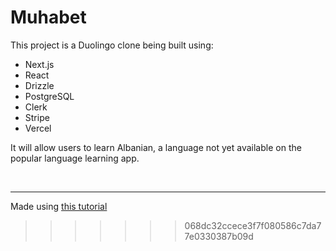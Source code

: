 # Muhabet

This project is a Duolingo clone being built using:
<ul>
  <li>Next.js</li>
  <li>React</li>
  <li>Drizzle</li>
  <li>PostgreSQL</li>
  <li>Clerk</li>
  <li>Stripe</li>
  <li>Vercel</li>
</ul>

It will allow users to learn Albanian, a language not yet available on the popular language learning app.

<br>
<hr>

Made using <a href="https://www.youtube.com/watch?v=dP75Khfy4s4">this tutorial</a>
>>>>>>> 068dc32ccece3f7f080586c7da77e0330387b09d
